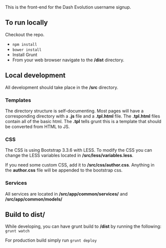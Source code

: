 This is the front-end for the Dash Evolution username signup.

## To run locally

Checkout the repo.

* `npm install`
* `bower install`
* Install Grunt
* From your web browser navigate to the **/dist** directory.

## Local development

All development should take place in the **/src** directory. 

### Templates
The directory structure is self-documenting. Most pages will have a corresponding directory with a **.js** file and a **.tpl.html** file. The **.tpl.html** files contain all of the basic html. The **.tpl** tells grunt this is a template that should be converted from HTML to JS. 

### CSS
The CSS is using Bootstrap 3.3.6 with LESS. To modify the CSS you can change the LESS variables located in **/src/less/variables.less**.

If you need some custom CSS, add it to **/src/css/author.css**. Anything in the **author.css** file will be appended to the bootstrap css. 

### Services
All services are located in **/src/app/common/services/** and **/src/app/common/models/**

## Build to dist/

While developing, you can have grunt build to **/dist** by running the following: `grunt watch`

For production build simply run `grunt deploy`